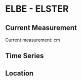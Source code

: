 # ELBE - ELSTER

## Current Measurement

Current measurement: <Value topic="rivers/pegel-online/ELBE/ELSTER/measurementValue"/> cm

## Time Series

<TimeSeries topic="rivers/pegel-online/ELBE/ELSTER/measurementValue" period="week" />

## Location

<WorldMap>
  <Marker lat="51.82685067126091" lon="12.827256703317088" labelTopic="rivers/pegel-online/ELBE/ELSTER" />
</WorldMap>
